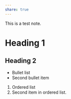 ```yaml
---
share: true
---
```

This is a test note.

# Heading 1

## Heading 2

* Bullet list
* Second bullet item

1. Ordered list
2. Second item in ordered list.
